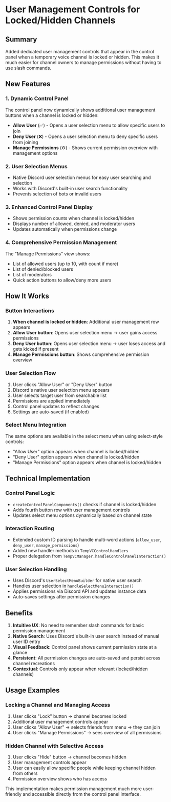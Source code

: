 # User Management Controls for Locked/Hidden Channels

## Summary
Added dedicated user management controls that appear in the control panel when a temporary voice channel is locked or hidden. This makes it much easier for channel owners to manage permissions without having to use slash commands.

## New Features

### 1. Dynamic Control Panel
The control panel now dynamically shows additional user management buttons when a channel is locked or hidden:

- **Allow User** (✅) - Opens a user selection menu to allow specific users to join
- **Deny User** (❌) - Opens a user selection menu to deny specific users from joining  
- **Manage Permissions** (⚙️) - Shows current permission overview with management options

### 2. User Selection Menus
- Native Discord user selection menus for easy user searching and selection
- Works with Discord's built-in user search functionality
- Prevents selection of bots or invalid users

### 3. Enhanced Control Panel Display
- Shows permission counts when channel is locked/hidden
- Displays number of allowed, denied, and moderator users
- Updates automatically when permissions change

### 4. Comprehensive Permission Management
The "Manage Permissions" view shows:
- List of allowed users (up to 10, with count if more)
- List of denied/blocked users
- List of moderators
- Quick action buttons to allow/deny more users

## How It Works

### Button Interactions
1. **When channel is locked or hidden**: Additional user management row appears
2. **Allow User button**: Opens user selection menu → user gains access permissions
3. **Deny User button**: Opens user selection menu → user loses access and gets kicked if present
4. **Manage Permissions button**: Shows comprehensive permission overview

### User Selection Flow
1. User clicks "Allow User" or "Deny User" button
2. Discord's native user selection menu appears
3. User selects target user from searchable list
4. Permissions are applied immediately
5. Control panel updates to reflect changes
6. Settings are auto-saved (if enabled)

### Select Menu Integration
The same options are available in the select menu when using select-style controls:
- "Allow User" option appears when channel is locked/hidden
- "Deny User" option appears when channel is locked/hidden  
- "Manage Permissions" option appears when channel is locked/hidden

## Technical Implementation

### Control Panel Logic
- `createControlPanelComponents()` checks if channel is locked/hidden
- Adds fourth button row with user management controls
- Updates select menu options dynamically based on channel state

### Interaction Routing
- Extended custom ID parsing to handle multi-word actions (`allow_user`, `deny_user`, `manage_permissions`)
- Added new handler methods in `TempVCControlHandlers`
- Proper delegation from `TempVCManager.handleControlPanelInteraction()`

### User Selection Handling
- Uses Discord's `UserSelectMenuBuilder` for native user search
- Handles user selection in `handleSelectMenuInteraction()` 
- Applies permissions via Discord API and updates instance data
- Auto-saves settings after permission changes

## Benefits

1. **Intuitive UX**: No need to remember slash commands for basic permission management
2. **Native Search**: Uses Discord's built-in user search instead of manual user ID entry
3. **Visual Feedback**: Control panel shows current permission state at a glance
4. **Persistent**: All permission changes are auto-saved and persist across channel recreations
5. **Contextual**: Controls only appear when relevant (locked/hidden channels)

## Usage Examples

### Locking a Channel and Managing Access
1. User clicks "Lock" button → channel becomes locked
2. Additional user management controls appear
3. User clicks "Allow User" → selects friends from menu → they can join
4. User clicks "Manage Permissions" → sees overview of all permissions

### Hidden Channel with Selective Access
1. User clicks "Hide" button → channel becomes hidden
2. User management controls appear
3. User can easily allow specific people while keeping channel hidden from others
4. Permission overview shows who has access

This implementation makes permission management much more user-friendly and accessible directly from the control panel interface.
